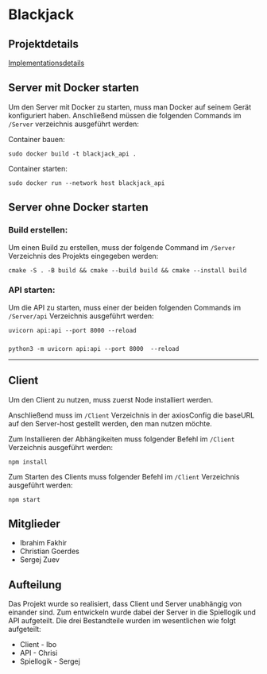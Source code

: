 # Blackjack

## Projektdetails
[Implementationsdetails](https://gitlab.informatik.uni-bonn.de/xx_best_oose_group_xx/projektbeta/-/blob/e2ffaa9738465814f7dee422b9db3b628f47ad4c/docs/Implementation%20Details/implementation_details.drawio.png)

## Server mit Docker starten
Um den Server mit Docker zu starten, muss man Docker auf seinem Gerät konfiguriert haben. Anschließend  müssen die folgenden Commands im `/Server` verzeichnis ausgeführt werden:


Container bauen:

    sudo docker build -t blackjack_api .

Container starten:

    sudo docker run --network host blackjack_api


## Server ohne Docker starten
### Build erstellen:
Um einen Build zu erstellen, muss der folgende Command im `/Server` Verzeichnis des Projekts eingegeben werden:
    
    cmake -S . -B build && cmake --build build && cmake --install build

### API starten:
Um die API zu starten, muss einer der beiden folgenden Commands im `/Server/api` Verzeichnis ausgeführt werden:

    uvicorn api:api --port 8000 --reload
 ###

    python3 -m uvicorn api:api --port 8000  --reload

---
## Client

Um den Client zu nutzen, muss zuerst Node installiert werden.

Anschließend muss im `/Client` Verzeichnis in der axiosConfig die baseURL auf den Server-host gestellt werden, den man nutzen möchte.

Zum Installieren der Abhängikeiten muss folgender Befehl im `/Client` Verzeichnis ausgeführt werden:

    npm install

Zum Starten des Clients muss folgender Befehl im `/Client` Verzeichnis ausgeführt werden:

    npm start

## Mitglieder

- Ibrahim Fakhir        
- Christian Goerdes    
- Sergej Zuev          

## Aufteilung 
Das Projekt wurde so realisiert, dass Client und Server unabhängig von einander sind. Zum entwickeln wurde dabei der Server in die Spiellogik und API aufgeteilt. Die drei Bestandteile wurden im wesentlichen wie folgt aufgeteilt:
- Client - Ibo
- API - Chrisi     
- Spiellogik - Sergej